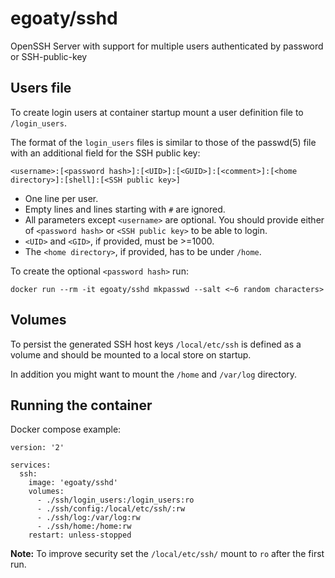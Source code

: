 # egoaty/sshd
OpenSSH Server with support for multiple users authenticated by password or SSH-public-key

## Users file

To create login users at container startup mount a user definition file to ```/login_users```.

The format of the ```login_users``` files is similar to those of the passwd(5) file with an additional field for the SSH public key:

```
<username>:[<password hash>]:[<UID>]:[<GUID>]:[<comment>]:[<home directory>]:[shell]:[<SSH public key>]
```

* One line per user.
* Empty lines and lines starting with ```#``` are ignored.
* All parameters except ```<username>``` are optional. You should provide either of ```<password hash>``` or ```<SSH public key>``` to be able to login.
* ```<UID>``` and ```<GID>```, if provided, must be >=1000.
* The ```<home directory>```, if provided, has to be under ```/home```.

To create the optional ```<password hash>``` run:

```
docker run --rm -it egoaty/sshd mkpasswd --salt <~6 random characters>
```

## Volumes

To persist the generated SSH host keys ```/local/etc/ssh``` is defined as a volume and should be mounted to a local store on startup.

In addition you might want to mount the ```/home``` and ```/var/log``` directory.

## Running the container

Docker compose example:

```
version: '2'

services:
  ssh:
    image: 'egoaty/sshd'
    volumes:
      - ./ssh/login_users:/login_users:ro
      - ./ssh/config:/local/etc/ssh/:rw
      - ./ssh/log:/var/log:rw
      - ./ssh/home:/home:rw
    restart: unless-stopped
```

**Note:** To improve security set the ```/local/etc/ssh/``` mount to ``ro`` after the first run.
